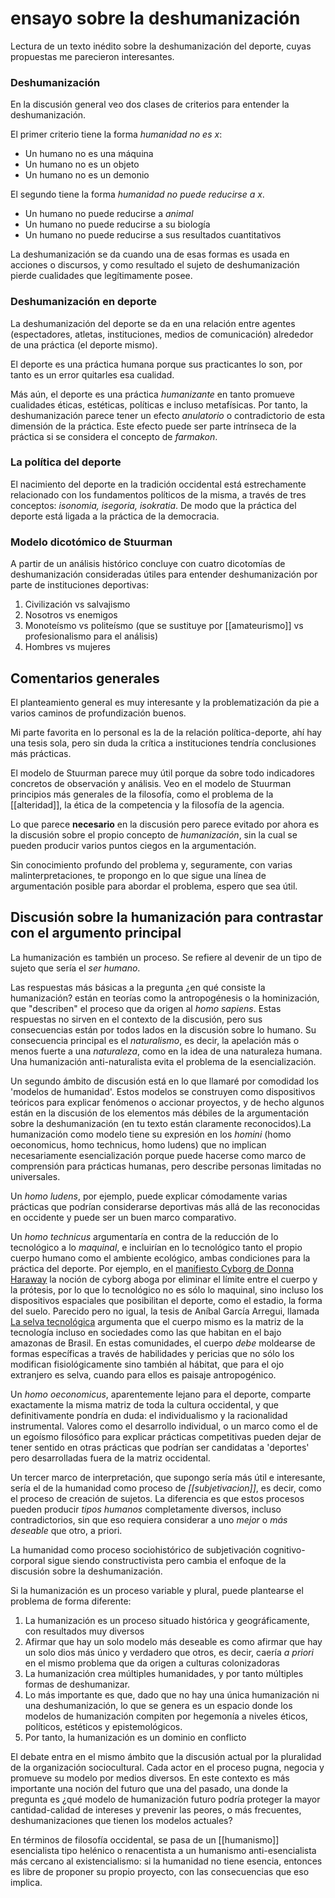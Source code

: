 # ensayo sobre la deshumanización
Lectura de un texto inédito sobre la deshumanización del deporte, cuyas propuestas me parecieron interesantes.

### Deshumanización

En la discusión general veo dos clases de criterios para entender la deshumanización.

El primer criterio tiene la forma *humanidad no es x*:

- Un humano no es una máquina
- Un humano no es un objeto
- Un humano no es un demonio

El segundo tiene la forma *humanidad no puede reducirse a x*.

- Un humano no puede reducirse a *animal*
- Un humano no puede reducirse a su biología
- Un humano no puede reducirse a sus resultados cuantitativos

La deshumanización se da cuando una de esas formas es usada en acciones o discursos, y como resultado el sujeto de deshumanización pierde cualidades que legítimamente posee.

### Deshumanización en deporte
La deshumanización del deporte se da en una relación entre agentes (espectadores, atletas, instituciones, medios de comunicación) alrededor de una práctica (el deporte mismo).

El deporte es una práctica humana porque sus practicantes lo son, por tanto es un error quitarles esa cualidad.

Más aún, el deporte es una práctica *humanizante* en tanto promueve cualidades éticas, estéticas, políticas e incluso metafísicas. Por tanto, la deshumanización parece tener un efecto *anulatorio* o contradictorio de esta dimensión de la práctica. Este efecto puede ser parte intrínseca de la práctica si se considera el concepto de *farmakon*.

### La política del deporte
El nacimiento del deporte en la tradición occidental está estrechamente relacionado con los fundamentos políticos de la misma, a través de tres conceptos: *isonomia, isegoria, isokratia*. De modo que la práctica del deporte está ligada a la práctica de la democracia.

### Modelo dicotómico de Stuurman
A partir de un análisis histórico concluye con cuatro dicotomías de deshumanización consideradas útiles para entender deshumanización por parte de instituciones deportivas:

1. Civilización vs salvajismo
2. Nosotros vs enemigos
3. Monoteísmo vs politeísmo (que se sustituye por [[amateurismo]] vs profesionalismo para el análisis)
4. Hombres vs mujeres

## Comentarios generales
El planteamiento general es muy interesante y la problematización da pie a varios caminos de profundización buenos.

Mi parte favorita en lo personal es la de la relación política-deporte, ahí hay una tesis sola, pero sin duda la crítica a instituciones tendría conclusiones más prácticas.

El modelo de Stuurman parece muy útil porque da sobre todo indicadores concretos de observación y análisis. Veo en el modelo de Stuurman principios más generales de la filosofía, como el problema de la [[alteridad]], la ética de la competencia y la filosofía de la agencia.

Lo que parece **necesario** en la discusión pero parece evitado por ahora es la discusión sobre el propio concepto de *humanización*, sin la cual se pueden producir varios puntos ciegos en la argumentación.

Sin conocimiento profundo del problema y, seguramente, con varias malinterpretaciones, te propongo en lo que sigue una línea de argumentación posible para abordar el problema, espero que sea útil.

## Discusión sobre la humanización para contrastar con el argumento principal
La humanización es también un proceso. Se refiere al devenir de un tipo de sujeto que sería el *ser humano*.

Las respuestas más básicas a la pregunta ¿en qué consiste la humanización? están en teorías como la antropogénesis o la hominización, que "describen" el proceso que da origen al *homo sapiens*. Estas respuestas no sirven en el contexto de la discusión, pero sus consecuencias están por todos lados en la discusión sobre lo humano. Su consecuencia principal es el *naturalismo*, es decir, la apelación más o menos fuerte a una *naturaleza*, como en la idea de una naturaleza humana. Una humanización anti-naturalista evita el problema de la esencialización.

Un segundo ámbito de discusión está en lo que llamaré por comodidad los 'modelos de humanidad'. Estos modelos se construyen como dispositivos teóricos para explicar fenómenos o accionar proyectos, y de hecho algunos están en la discusión de los elementos más débiles de la argumentación sobre la deshumanización (en tu texto están claramente reconocidos).La humanización como modelo tiene su expresión en los *homini* (homo oeconomicus, homo technicus, homo ludens) que no implican necesariamente esencialización porque puede hacerse como marco de comprensión para prácticas humanas, pero describe personas limitadas no universales.

Un *homo ludens*, por ejemplo, puede explicar cómodamente varias prácticas que podrían considerarse deportivas más allá de las reconocidas en occidente y puede ser un buen marco comparativo.

Un *homo technicus* argumentaría en contra de la reducción de lo tecnológico a lo *maquinal*, e incluirían en lo tecnológico tanto el propio cuerpo humano como el ambiente ecológico, ambas condiciones para la práctica del deporte. Por ejemplo, en el [manifiesto Cyborg de Donna Haraway](https://es.wikipedia.org/wiki/A_Cyborg_Manifesto) la noción de cyborg aboga por eliminar el límite entre el cuerpo y la prótesis, por lo que lo tecnológico no es sólo lo maquinal, sino incluso los dispositivos espaciales que posibilitan el deporte, como el estadio, la forma del suelo. Parecido pero no igual, la tesis de Aníbal García Arregui, llamada [La selva tecnológica](https://es.scribd.com/document/149347334/La-Selva-Tecnologica) argumenta que el cuerpo mismo es la matriz de la tecnología incluso en sociedades como las que habitan en el bajo amazonas de Brasil. En estas comunidades, el cuerpo *debe* moldearse de formas específicas a través de habilidades y pericias que no sólo los modifican fisiológicamente sino también al hábitat, que para el ojo extranjero es selva, cuando para ellos es paisaje antropogénico.

Un *homo oeconomicus*, aparentemente lejano para el deporte, comparte exactamente la misma matriz de toda la cultura occidental, y que definitivamente pondría en duda: el individualismo y la racionalidad instrumental. Valores como el desarrollo individual, o un marco como el de un egoísmo filosófico para explicar prácticas competitivas pueden dejar de tener sentido en otras prácticas que podrían ser candidatas a 'deportes' pero desarrolladas fuera de la matriz occidental.

Un tercer marco de interpretación, que supongo sería más útil e interesante, sería el de la humanidad como proceso de *[[subjetivacion]]*, es decir, como el proceso de creación de sujetos. La diferencia es que estos procesos pueden producir *tipos humanos* completamente diversos, incluso contradictorios, sin que eso requiera considerar a uno *mejor* o *más deseable* que otro, a priori.

La humanidad como proceso sociohistórico de subjetivación cognitivo-corporal sigue siendo constructivista pero cambia el enfoque de la discusión sobre la deshumanización.

Si la humanización es un proceso variable y plural, puede plantearse el problema de forma diferente:

1. La humanización es un proceso situado histórica y geográficamente, con resultados muy diversos
2. Afirmar que hay un solo modelo más deseable es como afirmar que hay un solo dios más único y verdadero que otros, es decir, caería *a priori* en el mismo problema que da origen a culturas colonizadoras
3. La humanización crea múltiples humanidades, y por tanto múltiples formas de deshumanizar.
4. Lo más importante es que, dado que no hay una única humanización ni una deshumanización, lo que se genera es un espacio donde los modelos de humanización compiten por hegemonía a niveles éticos, políticos, estéticos y epistemológicos.
5. Por tanto, la humanización es un dominio en conflicto

El debate entra en el mismo ámbito que la discusión actual por la pluralidad de la organización sociocultural. Cada actor en el proceso pugna, negocia y promueve su modelo por medios diversos. En este contexto es más importante una noción del futuro que una del pasado, una donde la pregunta es ¿qué modelo de humanización futuro podría proteger la mayor cantidad-calidad de intereses y prevenir las peores, o más frecuentes, deshumanizaciones que tienen los modelos actuales?

En términos de filosofía occidental, se pasa de un [[humanismo]] esencialista tipo helénico o renacentista a un humanismo anti-esencialista más cercano al existencialismo: si la humanidad no tiene esencia, entonces es libre de proponer su propio proyecto, con las consecuencias que eso implica.

